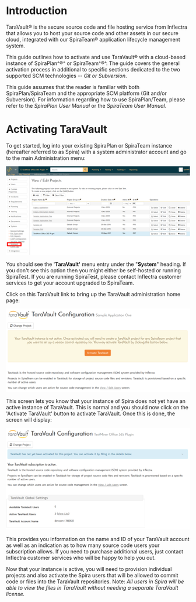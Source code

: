 # Introduction

TaraVault® is the secure source code and file hosting service from
Inflectra that allows you to host your source code and other assets in
our secure cloud, integrated with our SpiraTeam® application lifecycle
management system.

This guide outlines how to activate and use TaraVault® with a
cloud-based instance of SpiraPlan^®^ or SpiraTeam^®^. The guide covers
the general activation process in additional to specific sections
dedicated to the two supported SCM technologies -- *Git or*
*Subversion*.

This guide assumes that the reader is familiar with both
SpiraPlan/SpiraTeam and the appropriate SCM platform (Git and/or
Subversion). For information regarding how to use SpiraPlan/Team, please
refer to the *SpiraPlan User Manual* or the *SpiraTeam User Manual*.

# Activating TaraVault

To get started, log into your existing SpiraPlan or SpiraTeam instance
(hereafter referred to as Spira) with a system administrator account and
go to the main Administration menu:

![](img/Activating_TaraVault_3.png)




You should see the '**TaraVault'** menu entry under the "**System**"
heading. If you don't see this option then you might either be
self-hosted or running SpiraTest. If you are running SpiraTest, please
contact Inflectra customer services to get your account upgraded to
SpiraTeam.

Click on this TaraVault link to bring up the TaraVault administration
home page:

![](img/Activating_TaraVault_4.png)




This screen lets you know that your instance of Spira does not yet have
an active instance of TaraVault. This is normal and you should now click
on the 'Activate TaraVault' button to activate TaraVault. Once this is
done, the screen will display:

![](img/Activating_TaraVault_5.png)




This provides you information on the name and ID of your TaraVault
account as well as an indication as to how many source code users your
subscription allows. If you need to purchase additional users, just
contact Inflectra customer services who will be happy to help you out.

Now that your instance is active, you will need to provision individual
projects and also activate the Spira users that will be allowed to
commit code or files into the TaraVault repositories. Note: *All users
in Spira will be able to view the files in TaraVault without needing a
separate TaraVault license.*

